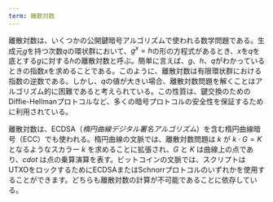 ```yaml
---
term: 離散対数
---
```

離散対数は、いくつかの公開鍵暗号アルゴリズムで使われる数学問題である。生成元$g$を持つ次数$q$の環状群において、$g^x = h$の形の方程式があるとき、$x$を$q$を底とする$g$に対する$h$の離散対数と呼ぶ。簡単に言えば、$g$、$h$、$q$がわかっているときの指数$x$を求めることである。このように、離散対数は有限環状群における指数の逆数である。しかし、$q$の値が大きい場合、離散対数問題を解くことはアルゴリズム的に困難であると考えられている。この性質は、鍵交換のためのDiffie-Hellmanプロトコルなど、多くの暗号プロトコルの安全性を保証するために利用されている。

離散対数は、ECDSA（*楕円曲線デジタル署名アルゴリズム*）を含む楕円曲線暗号（ECC）でも使われる。楕円曲線の文脈では、離散対数問題は $k$ が $k \cdot G = K$ となるようなスカラー $k$ を求めることに拡張され、$G$ と $K$ は曲線上の点であり、$cdot$ は点の乗算演算を表す。ビットコインの文脈では、スクリプトはUTXOをロックするためにECDSAまたはSchnorrプロトコルのいずれかを使用することができます。どちらも離散対数の計算が不可能であることに依存している。